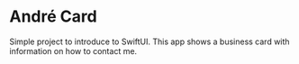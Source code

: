 # André Card

Simple project to introduce to SwiftUI. This app shows a business card with information on how to contact me.

